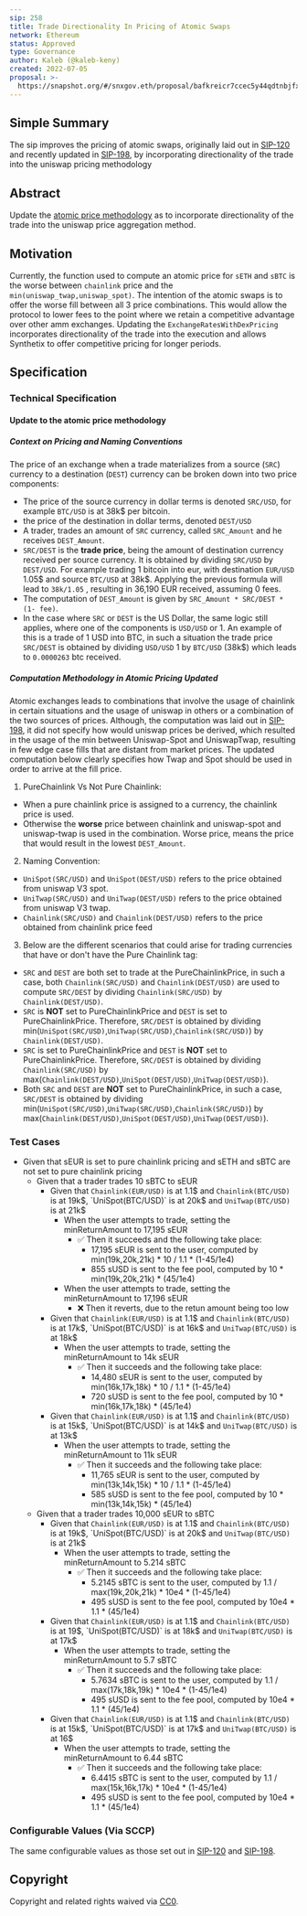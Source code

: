 ```yaml
---
sip: 258
title: Trade Directionality In Pricing of Atomic Swaps
network: Ethereum
status: Approved
type: Governance
author: Kaleb (@kaleb-keny)
created: 2022-07-05
proposal: >-
  https://snapshot.org/#/snxgov.eth/proposal/bafkreicr7ccec5y44qdtnbjfxdrd3j5mzadhgjsihma4heacnwc2is2vx4
---
```

<!--You can leave these HTML comments in your merged SIP and delete the visible duplicate text guides, they will not appear and may be helpful to refer to if you edit it again. This is the suggested template for new SIPs. Note that an SIP number will be assigned by an editor. When opening a pull request to submit your SIP, please use an abbreviated title in the filename, `sip-draft_title_abbrev.md`. The title should be 44 characters or less.-->

## Simple Summary

<!--"If you can't explain it simply, you don't understand it well enough." Simply describe the outcome the proposed changes intends to achieve. This should be non-technical and accessible to a casual community member.-->

The sip improves the pricing of atomic swaps, originally laid out in [SIP-120](https://sips.synthetix.io/sips/sip-120/) and recently updated in [SIP-198](https://sips.synthetix.io/sips/sip-198/), by incorporating directionality of the trade into the uniswap pricing methodology

## Abstract
<!--A short (~200 word) description of the proposed change, the abstract should clearly describe the proposed change. This is what *will* be done if the SIP is implemented, not *why* it should be done or *how* it will be done. If the SIP proposes deploying a new contract, write, "we propose to deploy a new contract that will do x".-->
Update the [atomic price methodology](https://github.com/Synthetixio/SIPs/blob/master/content/sips/sip-198.md#atomic-price-computation-methodology) as to incorporate directionality of the trade into the uniswap price aggregation method.

## Motivation
<!--This is the problem statement. This is the *why* of the SIP. It should clearly explain *why* the current state of the protocol is inadequate.  It is critical that you explain *why* the change is needed, if the SIP proposes changing how something is calculated, you must address *why* the current calculation is innaccurate or wrong. This is not the place to describe how the SIP will address the issue!-->

Currently, the function used to compute an atomic price for `sETH` and `sBTC` is the worse between `chainlink` price and the `min(uniswap_twap,uniswap_spot)`. The intention of the atomic swaps is to offer the worse fill between all 3 price combinations. This would allow the protocol to lower fees to the point where we retain a competitive advantage over other amm exchanges. Updating the `ExchangeRatesWithDexPricing` incorporates directionality of the trade into the execution and allows Synthetix to offer competitive pricing for longer periods.

## Specification

<!--The specification should describe the syntax and semantics of any new feature, there are five sections
1. Overview
2. Rationale
3. Technical Specification
4. Test Cases
5. Configurable Values
-->


### Technical Specification

<!--The technical specification should outline the public API of the changes proposed. That is, changes to any of the interfaces Synthetix currently exposes or the creations of new ones.-->

#### Update to the atomic price methodology

##### Context on Pricing and Naming Conventions

<!--The technical specification should outline the public API of the changes proposed. That is, changes to any of the interfaces Synthetix currently exposes or the creations of new ones.-->

The price of an exchange when a trade materializes from a source (`SRC`) currency to a destination (`DEST`) currency can be broken down into two price components:

- The price of the source currency in dollar terms is denoted `SRC/USD`, for example `BTC/USD` is at 38k$ per bitcoin.
- the price of the destination in dollar terms, denoted `DEST/USD`
- A trader, trades an amount of `SRC` currency, called `SRC_Amount` and he receives `DEST_Amount`.
- `SRC/DEST` is the **trade price**, being the amount of destination currency received per source currency. It is obtained by dividing `SRC/USD` by `DEST/USD`. For example trading 1 bitcoin into eur, with destination `EUR/USD` 1.05$ and source `BTC/USD` at 38k$. Applying the previous formula will lead to `38k/1.05` , resulting in 36,190 EUR received, assuming 0 fees.
- The computation of `DEST_Amount` is given by `SRC_Amount * SRC/DEST * (1- fee)`.
- In the case where `SRC` or `DEST` is the US Dollar, the same logic still applies, where one of the components is `USD/USD` or 1. An example of this is a trade of 1 USD into BTC, in such a situation the trade price `SRC/DEST` is obtained by dividing `USD/USD` 1 by `BTC/USD` (38k$) which leads to `0.0000263` btc received.

##### Computation Methodology in Atomic Pricing Updated

Atomic exchanges leads to combinations that involve the usage of chainlink in certain situations and the usage of uniswap in others or a combination of the two sources of prices. Although, the computation was laid out in [SIP-198](https://sips.synthetix.io/sips/sip-198/), it did not specify how would uniswap prices be derived, which resulted in the usage of the min between Uniswap-Spot and UniswapTwap, resulting in few edge case fills that are distant from market prices. The updated computation below clearly specifies how Twap and Spot should be used in order to arrive at the fill price. 

1. PureChainlink Vs Not Pure Chainlink:

- When a pure chainlink price is assigned to a currency, the chainlink price is used.
- Otherwise the **worse** price between chainlink and uniswap-spot and uniswap-twap is used in the combination. Worse price, means the price that would result in the lowest `DEST_Amount`.

2. Naming Convention:

- `UniSpot(SRC/USD)` and `UniSpot(DEST/USD)` refers to the price obtained from uniswap V3 spot.
- `UniTwap(SRC/USD)` and `UniTwap(DEST/USD)` refers to the price obtained from uniswap V3 twap.
- `Chainlink(SRC/USD)` and `Chainlink(DEST/USD)` refers to the price obtained from chainlink price feed

3. Below are the different scenarios that could arise for trading currencies that have or don't have the Pure Chainlink tag:

- `SRC` and `DEST` are both set to trade at the PureChainlinkPrice, in such a case, both `Chainlink(SRC/USD)` and `Chainlink(DEST/USD)` are used to compute `SRC/DEST` by dividing `Chainlink(SRC/USD)` by `Chainlink(DEST/USD)`.
- `SRC` is **NOT** set to PureChainlinkPrice and `DEST` is set to PureChainlinkPrice. Therefore, `SRC/DEST` is obtained by dividing min(`UniSpot(SRC/USD)`,`UniTwap(SRC/USD)`,`Chainlink(SRC/USD)`) by `Chainlink(DEST/USD)`.
- `SRC` is set to PureChainlinkPrice and `DEST` is **NOT** set to PureChainlinkPrice. Therefore, `SRC/DEST` is obtained by dividing `Chainlink(SRC/USD)` by max(`Chainlink(DEST/USD)`,`UniSpot(DEST/USD)`,`UniTwap(DEST/USD)`).
- Both `SRC` and `DEST` are **NOT** set to PureChainlinkPrice, in such a case, `SRC/DEST` is obtained by dividing min(`UniSpot(SRC/USD)`,`UniTwap(SRC/USD)`,`Chainlink(SRC/USD)`) by max(`Chainlink(DEST/USD)`,`UniSpot(DEST/USD)`,`UniTwap(DEST/USD)`).

### Test Cases

<!--Test cases for an implementation are mandatory for SIPs but can be included with the implementation..-->
- Given that sEUR is set to pure chainlink pricing and sETH and sBTC are not set to pure chainlink pricing
  - Given that a trader trades 10 sBTC to sEUR
    - Given that `Chainlink(EUR/USD)` is at 1.1$ and `Chainlink(BTC/USD)` is at 19k$, `UniSpot(BTC/USD)` is at 20k$ and `UniTwap(BTC/USD)` is at 21k$
      - When the user attempts to trade, setting the minReturnAmount to 17,195 sEUR
        - ✅ Then it succeeds and the following take place:
          - 17,195 sEUR is sent to the user, computed by min(19k,20k,21k) * 10  / 1.1 * (1-45/1e4) 
          - 855 sUSD is sent to the fee pool, computed by 10 * min(19k,20k,21k) * (45/1e4)
      - When the user attempts to trade, setting the minReturnAmount to 17,196 sEUR
        - ❌ Then it reverts, due to the retun amount being too low
    - Given that `Chainlink(EUR/USD)` is at 1.1$ and `Chainlink(BTC/USD)` is at 17k$, `UniSpot(BTC/USD)` is at 16k$ and `UniTwap(BTC/USD)` is at 18k$
      - When the user attempts to trade, setting the minReturnAmount to 14k sEUR
        - ✅ Then it succeeds and the following take place:
          - 14,480 sEUR is sent to the user, computed by min(16k,17k,18k) * 10  / 1.1 * (1-45/1e4) 
          - 720 sUSD is sent to the fee pool, computed by 10 * min(16k,17k,18k) * (45/1e4)
    - Given that `Chainlink(EUR/USD)` is at 1.1$ and `Chainlink(BTC/USD)` is at 15k$, `UniSpot(BTC/USD)` is at 14k$ and `UniTwap(BTC/USD)` is at 13k$
      - When the user attempts to trade, setting the minReturnAmount to 11k sEUR
        - ✅ Then it succeeds and the following take place:
          - 11,765 sEUR is sent to the user, computed by min(13k,14k,15k) * 10  / 1.1 * (1-45/1e4) 
          - 585 sUSD is sent to the fee pool, computed by 10 * min(13k,14k,15k) * (45/1e4)
  - Given that a trader trades 10,000 sEUR to sBTC
    - Given that `Chainlink(EUR/USD)` is at 1.1$ and `Chainlink(BTC/USD)` is at 19k$, `UniSpot(BTC/USD)` is at 20k$ and `UniTwap(BTC/USD)` is at 21k$
      - When the user attempts to trade, setting the minReturnAmount to 5.214 sBTC
        - ✅ Then it succeeds and the following take place:
          - 5.2145 sBTC is sent to the user, computed by 1.1 / max(19k,20k,21k) * 10e4 * (1-45/1e4) 
          - 495 sUSD is sent to the fee pool, computed by 10e4 * 1.1 *  (45/1e4)
    - Given that `Chainlink(EUR/USD)` is at 1.1$ and `Chainlink(BTC/USD)` is at 19$, `UniSpot(BTC/USD)` is at 18k$ and `UniTwap(BTC/USD)` is at 17k$
      - When the user attempts to trade, setting the minReturnAmount to 5.7 sBTC
        - ✅ Then it succeeds and the following take place:
          - 5.7634 sBTC is sent to the user, computed by 1.1 / max(17k,18k,19k) * 10e4 * (1-45/1e4) 
          - 495 sUSD is sent to the fee pool, computed by 10e4 * 1.1 *  (45/1e4)
    - Given that `Chainlink(EUR/USD)` is at 1.1$ and `Chainlink(BTC/USD)` is at 15k$, `UniSpot(BTC/USD)` is at 17k$ and `UniTwap(BTC/USD)` is at 16$
      - When the user attempts to trade, setting the minReturnAmount to 6.44 sBTC
        - ✅ Then it succeeds and the following take place:
          - 6.4415 sBTC is sent to the user, computed by 1.1 / max(15k,16k,17k) * 10e4 * (1-45/1e4) 
          - 495 sUSD is sent to the fee pool, computed by 10e4 * 1.1 *  (45/1e4)

### Configurable Values (Via SCCP)

<!--Please list all values configurable via SCCP under this implementation.-->

The same configurable values as those set out in [SIP-120](https://sips.synthetix.io/sips/sip-120/) and [SIP-198](https://sips.synthetix.io/sips/sip-198/).

## Copyright

Copyright and related rights waived via [CC0](https://creativecommons.org/publicdomain/zero/1.0/).
